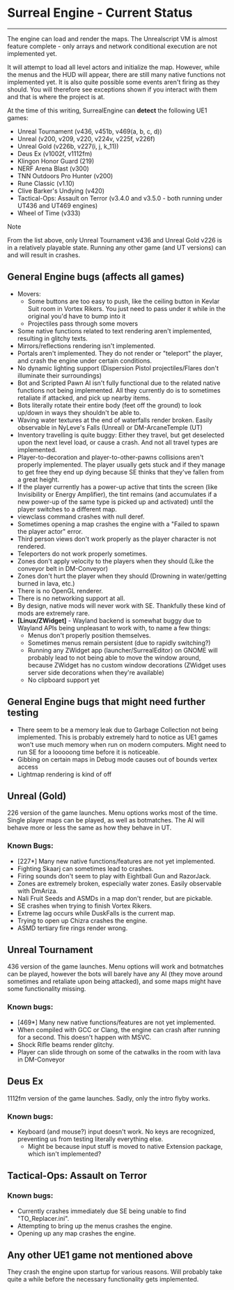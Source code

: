 # Surreal Engine - Current Status

---

The engine can load and render the maps. The Unrealscript VM is almost feature complete - only arrays and network conditional execution are not implemented yet.

It will attempt to load all level actors and initialize the map. However, while the menus and the HUD will appear, there are still many native functions not implemented yet. It is also quite possible some events aren't firing as they should. You will therefore see exceptions shown if you interact with them and that is where the project is at.

At the time of this writing, SurrealEngine can **detect** the following UE1 games:

* Unreal Tournament (v436, v451b, v469(a, b, c, d))
* Unreal (v200, v209, v220, v224v, v225f, v226f)
* Unreal Gold (v226b, v227(i, j, k_11))
* Deus Ex (v1002f, v1112fm)
* Klingon Honor Guard (219)
* NERF Arena Blast (v300)
* TNN Outdoors Pro Hunter (v200)
* Rune Classic (v1.10)
* Clive Barker's Undying (v420)
* Tactical-Ops: Assault on Terror (v3.4.0 and v3.5.0 - both running under UT436 and UT469 engines)
* Wheel of Time (v333)

> [!NOTE]
> From the list above, only Unreal Tournament v436 and Unreal Gold v226 is in a relatively playable state. Running any other game (and UT versions) can and will result in crashes.


## General Engine bugs (affects all games)
* Movers:
  - Some buttons are too easy to push, like the ceiling button in Kevlar Suit room in Vortex Rikers.
  You just need to pass under it while in the original you'd have to bump into it
  - Projectiles pass through some movers
* Some native functions related to text rendering aren't implemented, resulting in glitchy texts.
* Mirrors/reflections rendering isn't implemented.
* Portals aren't implemented. They do not render or "teleport" the player, and crash the engine under certain conditions.
* No dynamic lighting support (Dispersion Pistol projectiles/Flares don't illuminate their surroundings)
* Bot and Scripted Pawn AI isn't fully functional due to the related native functions not being implemented.
All they currently do is to sometimes retaliate if attacked, and pick up nearby items.
* Bots literally rotate their entire body (feet off the ground) to look up/down in ways they shouldn't be able to.
* Waving water textures at the end of waterfalls render broken. Easily observable in NyLeve's Falls (Unreal) or DM-ArcaneTemple (UT)
* Inventory travelling is quite buggy: Either they travel, but get deselected upon the next level load, or cause a crash.
And not all travel types are implemented.
* Player-to-decoration and player-to-other-pawns collisions aren't properly implemented. The player usually gets stuck and if they manage to get free
they end up dying because SE thinks that they've fallen from a great height.
* If the player currently has a power-up active that tints the screen (like Invisibility or Energy Amplifier), the tint remains
(and accumulates if a new power-up of the same type is picked up and activated) until the player switches to a different map.
* viewclass command crashes with null deref.
* Sometimes opening a map crashes the engine with a "Failed to spawn the player actor" error.
* Third person views don't work properly as the player character is not rendered.
* Teleporters do not work properly sometimes.
* Zones don't apply velocity to the players when they should (Like the conveyor belt in DM-Conveyor)
* Zones don't hurt the player when they should (Drowning in water/getting burned in lava, etc.)
* There is no OpenGL renderer.
* There is no networking support at all.
* By design, native mods will never work with SE. Thankfully these kind of mods are extremely rare.
* **[Linux/ZWidget]** - Wayland backend is somewhat buggy due to Wayland APIs being unpleasant to work with, to name a few things:
  - Menus don't properly position themselves.
  - Sometimes menus remain persistent (due to rapidly switching?)
  - Running any ZWidget app (launcher/SurrealEditor) on GNOME will probably lead to not being able to move the window around, 
  because ZWidget has no custom window decorations (ZWidget uses server side decorations when they're available)
  - No clipboard support yet

## General Engine bugs that might need further testing
* There seem to be a memory leak due to Garbage Collection not being implemented. This is probably extremely hard to notice as UE1 games 
won't use much memory when run on modern computers. Might need to run SE for a looooong time before it is noticeable.
* Gibbing on certain maps in Debug mode causes out of bounds vertex access
* Lightmap rendering is kind of off

## Unreal (Gold)

226 version of the game launches. Menu options works most of the time. Single player maps can be played, as well as botmatches. The AI will behave more or less the same as how they behave in UT.

### Known Bugs:
* [227*] Many new native functions/features are not yet implemented.
* Fighting Skaarj can sometimes lead to crashes.
* Firing sounds don't seem to play with Eightball Gun and RazorJack.
* Zones are extremely broken, especially water zones. Easily observable with DmAriza.
* Nali Fruit Seeds and ASMDs in a map don't render, but are pickable.
* SE crashes when trying to finish Vortex Rikers.
* Extreme lag occurs while DuskFalls is the current map.
* Trying to open up Chizra crashes the engine.
* ASMD tertiary fire rings render wrong.

## Unreal Tournament

436 version of the game launches. Menu options will work and botmatches can be played, however the bots will barely have any AI (they move around sometimes and retaliate upon being attacked), and some maps might have some functionality missing.

### Known bugs:

* [469*] Many new native functions/features are not yet implemented.
* When compiled with GCC or Clang, the engine can crash after running for a second. This doesn't happen with MSVC.
* Shock Rifle beams render glitchy.
* Player can slide through on some of the catwalks in the room with lava in DM-Conveyor

## Deus Ex

1112fm version of the game launches. Sadly, only the intro flyby works.

### Known bugs:
* Keyboard (and mouse?) input doesn't work. No keys are recognized, preventing us from testing literally everything else.
  - Might be because input stuff is moved to native Extension package, which isn't implemented?

## Tactical-Ops: Assault on Terror

### Known bugs:
* Currently crashes immediately due SE being unable to find "TO_Replacer.ini".
* Attempting to bring up the menus crashes the engine.
* Opening up any map crashes the engine.

## Any other UE1 game not mentioned above

They crash the engine upon startup for various reasons. Will probably take quite a while before the necessary functionality gets implemented.

